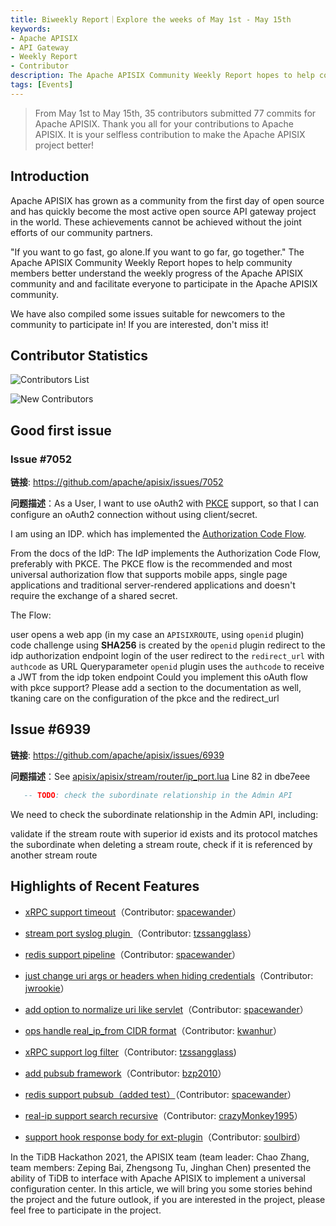 ```yaml
---
title: Biweekly Report｜Explore the weeks of May 1st - May 15th
keywords:
- Apache APISIX
- API Gateway
- Weekly Report
- Contributor
description: The Apache APISIX Community Weekly Report hopes to help community members better understand the weekly progress of the Apache APISIX community and and facilitate everyone to participate in the Apache APISIX community.
tags: [Events]
---
```


> From May 1st to May 15th, 35 contributors submitted 77 commits for Apache APISIX. Thank you all for your contributions to Apache APISIX. It is your selfless contribution to make the Apache APISIX project better!

<!--truncate-->

## Introduction

Apache APISIX has grown as a community from the first day of open source and has quickly become the most active open source API gateway project in the world. These achievements cannot be achieved without the joint efforts of our community partners.

"If you want to go fast, go alone.If you want to go far, go together." The Apache APISIX Community Weekly Report hopes to help community members better understand the weekly progress of the Apache APISIX community and and facilitate everyone to participate in the Apache APISIX community.

We have also compiled some issues suitable for newcomers to the community to participate in! If you are interested, don't miss it!

## Contributor Statistics

![Contributors List](https://static.apiseven.com/202108/1652941223501-a03655b5-122f-4fa5-9406-3f3b33093002.png)

![New Contributors](https://static.apiseven.com/202108/1652941259760-bc336da9-7659-4b1e-ac89-d4073bd24c5d.png)

## Good first issue

### Issue #7052

**链接**: https://github.com/apache/apisix/issues/7052

**问题描述**：As a User, I want to use oAuth2 with [PKCE](https://oauth.net/2/pkce/) support, so that I can configure an oAuth2 connection without using client/secret.

I am using an IDP. which has implemented the [Authorization Code Flow](https://openid.net/specs/openid-connect-core-1_0.html#CodeFlowAuth).

From the docs of the IdP:
The IdP implements the Authorization Code Flow, preferably with PKCE. The PKCE flow is the recommended and most universal authorization flow that supports mobile apps, single page applications and traditional server-rendered applications and doesn't require the exchange of a shared secret.

The Flow:

user opens a web app (in my case an `APISIXROUTE`, using `openid` plugin)
code challenge using **SHA256** is created by the `openid` plugin
redirect to the idp authorization endpoint
login of the user
redirect to the `redirect_url` with `authcode` as URL Queryparameter
`openid` plugin uses the `authcode` to receive a JWT from the idp token endpoint
Could you implement this oAuth flow with pkce support?
Please add a section to the documentation as well, tkaning care on the configuration of the pkce and the redirect_url

## Issue #6939

**链接**: https://github.com/apache/apisix/issues/6939

**问题描述**：See [apisix/apisix/stream/router/ip_port.lua](https://github.com/apache/apisix/blob/dbe7eeebba06229d4a8df75263f2a78301cc1ca0/apisix/stream/router/ip_port.lua#L82) Line 82 in dbe7eee

```Lua
   -- TODO: check the subordinate relationship in the Admin API 
``` 

We need to check the subordinate relationship in the Admin API, including:

validate if the stream route with superior id exists and its protocol matches the subordinate
when deleting a stream route, check if it is referenced by another stream route

## Highlights of Recent Features

- [xRPC support timeout](https://github.com/apache/apisix/pull/6965)（Contributor: [spacewander](https://github.com/spacewander)）

- [stream port syslog plugin ](https://github.com/apache/apisix/pull/6953)（Contributor: [tzssangglass](https://github.com/tzssangglass)）

- [redis support pipeline](https://github.com/apache/apisix/pull/6959)（Contributor: [spacewander](https://github.com/spacewander)）

- [just change uri args or headers when hiding credentials](https://github.com/apache/apisix/pull/6991)（Contributor: [jwrookie](https://github.com/jwrookie)）

- [add option to normalize uri like servlet](https://github.com/apache/apisix/pull/6984)（Contributor: [spacewander](https://github.com/spacewander)）

- [ops handle real_ip_from CIDR format](https://github.com/apache/apisix/pull/6981)（Contributor: [kwanhur](https://github.com/kwanhur)）

- [xRPC support log filter](https://github.com/apache/apisix/pull/6960)（Contributor: [tzssangglass](https://github.com/tzssangglass))

- [add pubsub framework](https://github.com/apache/apisix/pull/7028)（Contributor: [bzp2010](https://github.com/bzp2010)）

- [redis support pubsub（added test）](https://github.com/apache/apisix/pull/7031)（Contributor: [spacewander](https://github.com/spacewander)）

- [real-ip support search recursive](https://github.com/apache/apisix/pull/6988)（Contributor: [crazyMonkey1995](https://github.com/crazyMonkey1995)）

- [support hook response body for ext-plugin](https://github.com/apache/apisix/pull/6968)（Contributor: [soulbird](https://github.com/soulbird)）

In the TiDB Hackathon 2021, the APISIX team (team leader: Chao Zhang, team members: Zeping Bai, Zhengsong Tu, Jinghan Chen) presented the ability of TiDB to interface with Apache APISIX to implement a universal configuration center. In this article, we will bring you some stories behind the project and the future outlook, if you are interested in the project, please feel free to participate in the project.

